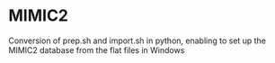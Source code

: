 MIMIC2
======

Conversion of prep.sh and import.sh in python, enabling to set up the MIMIC2 database from the flat files in Windows
